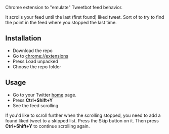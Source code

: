 Chrome extension to "emulate" Tweetbot feed behavior.

It scrolls your feed until the last (first found) liked tweet. Sort of to try to find the point in the feed where you stopped the last time.

## Installation

- Download the repo
- Go to [chrome://extensions](chrome://extensions)
- Press Load unpacked
- Choose the repo folder

## Usage

- Go to your Twitter [home](https://twitter.com/home) page.
- Press **Ctrl+Shift+Y**
- See the feed scrolling

If you'd like to scroll further when the scrolling stopped, you need to add a found liked tweet to a skipped list. Press the Skip button on it. Then press **Ctrl+Shift+Y** to continue scrolling again.
